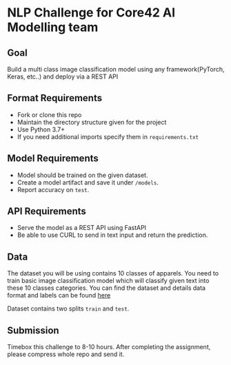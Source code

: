 # NLP Challenge for Core42 AI Modelling team

## Goal
Build a multi class image classification model using any framework(PyTorch, Keras, etc..) and deploy via a REST API

## Format Requirements
- Fork or clone this repo
- Maintain the directory structure given for the project
- Use Python 3.7+
- If you need additional imports specify them in `requirements.txt`

## Model Requirements
- Model should be trained on the given dataset.
- Create a model artifact and save it under `/models`.
- Report accuracy on `test`.


## API Requirements
- Serve the model as a REST API using FastAPI
- Be able to use CURL to send in text input and return the prediction.

## Data
The dataset you will be using contains 10 classes of apparels. You need to train basic image classification model which will classify given text into these 10 classes categories. You can find the dataset and details data format and labels can be found [here](https://huggingface.co/datasets/fashion_mnist)

Dataset contains two splits `train` and `test`.


## Submission
Timebox this challenge to 8-10 hours. After completing the assignment, please compress whole repo and send it.
